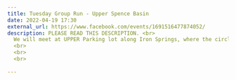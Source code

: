 ```yaml
---
title: Tuesday Group Run - Upper Spence Basin
date: 2022-04-19 17:30
external_url: https://www.facebook.com/events/1691516477874052/
description: PLEASE READ THIS DESCRIPTION. <br>
  We will meet at UPPER Parking lot along Iron Springs, where the circle trail crosses the Iron Springs at 5&#58;30pm. Intermediate+ expect 5-6 miles and beginner's group 3 miles. No drop run (we stop for everyone at every intersection). <br>
  <br>
  <br>
  <br>
  
---
```

